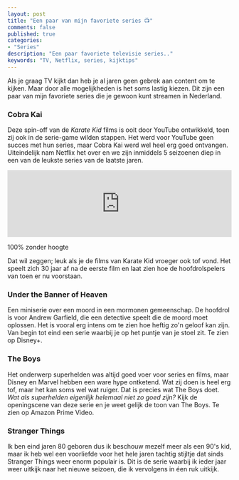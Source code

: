 ```yaml
---
layout: post
title: "Een paar van mijn favoriete series 📺"
comments: false
published: true
categories: 
- "Series"
description: "Een paar favoriete televisie series.."
keywords: "TV, Netflix, series, kijktips"
---
```


Als je graag TV kijkt dan heb je al jaren geen gebrek aan content om te kijken. Maar door alle mogelijkheden is het soms lastig kiezen. Dit zijn een paar van mijn favoriete series
die je gewoon kunt streamen in Nederland.

### Cobra Kai
Deze spin-off van de _Karate Kid_ films is ooit door YouTube ontwikkeld, toen zij ook in de serie-game wilden stappen. Het werd voor YouTube geen succes met hun series, maar Cobra Kai werd wel heel erg goed ontvangen. Uiteindelijk nam Netflix het over en we zijn inmiddels 5 seizoenen diep in een van de leukste series van de laatste jaren.

<iframe width="100%" src="https://www.youtube.com/embed/xCwwxNbtK6Y" title="YouTube video player" frameborder="0" allow="accelerometer; autoplay; clipboard-write; encrypted-media; gyroscope; picture-in-picture" allowfullscreen></iframe>

100% zonder hoogte

Dat wil zeggen; leuk als je de films van Karate Kid vroeger ook tof vond. Het speelt zich 30 jaar af na de eerste film en laat zien hoe de hoofdrolspelers van toen er nu voorstaan.

### Under the Banner of Heaven
Een miniserie over een moord in een mormonen gemeenschap. De hoofdrol is voor Andrew Garfield, die een detective speelt die de moord moet oplossen. Het is vooral erg intens om te zien hoe heftig zo'n geloof kan zijn. Van begin tot eind een serie waarbij je op het puntje van je stoel zit. Te zien op Disney+. 

### The Boys
Het onderwerp superhelden was altijd goed voer voor series en films, maar Disney en Marvel hebben een ware hype ontketend. Wat zij doen is heel erg tof, maar het kan soms wel wat ruiger. Dat is precies wat The Boys doet. _Wat als superhelden eigenlijk helemaal niet zo goed zijn?_ Kijk de openingscene van deze serie en je weet gelijk de toon van The Boys. Te zien op Amazon Prime Video. 

### Stranger Things
Ik ben eind jaren 80 geboren dus ik beschouw mezelf meer als een 90's kid, maar ik heb wel een voorliefde voor het hele jaren tachtig stijltje dat sinds Stranger Things weer enorm populair is. Dit is de serie waarbij ik ieder jaar weer uitkijk naar het nieuwe seizoen, die ik vervolgens in éen ruk uitkijk.


